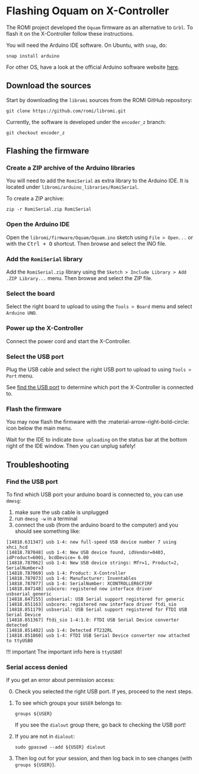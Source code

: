 # Flashing Oquam on X-Controller

The ROMI project developed the `Oquam` firmware as an alternative to `Grbl`.
To flash it on the X-Controller follow these instructions.

You will need the Arduino IDE software.
On Ubuntu, with `snap`, do:

```shell
snap install arduino
```

For other OS, have a look at the official Arduino software website [here](https://www.arduino.cc/en/software).


## Download the sources
Start by downloading the `libromi` sources from the ROMI GitHub repository:

```shell
git clone https://github.com/romi/libromi.git
```

Currently, the software is developed under the `encoder_z` branch:

```shell
git checkout encoder_z
```


## Flashing the firmware

### Create a ZIP archive of the Arduino libraries
You will need to add the `RomiSerial` as extra library to the Arduino IDE.
It is located under `libromi/arduino_libraries/RomiSerial`.

To create a ZIP archive:
```shell
zip -r RomiSerial.zip RomiSerial
```

### Open the Arduino IDE
Open the `libromi/firmware/Oquam/Oquam.ino` sketch using `File > Open...` or with the <kbd>Ctrl + O</kbd> shortcut.
Then browse and select the INO file.

### Add the `RomiSerial` library
Add the `RomiSerial.zip` library using the `Sketch > Include Library > Add .ZIP Library...` menu.
Then browse and select the ZIP file.

### Select the board
Select the right board to upload to using the `Tools > Board` menu and select `Arduino UNO`.

### Power up the X-Controller
Connect the power cord and start the X-Controller.

### Select the USB port
Plug the USB cable and select the right USB port to upload to using `Tools > Port` menu.

See [find the USB port](#find-the-usb-port) to determine which port the X-Controller is connected to.

### Flash the firmware
You may now flash the firmware with the :material-arrow-right-bold-circle: icon below the main menu.

Wait for the IDE to indicate `Done uploading` on the status bar at the bottom right of the IDE window.
Then you can unplug safely!


## Troubleshooting

### Find the USB port

To find which USB port your arduino board is connected to, you can use ``dmesg``:

1. make sure the usb cable is unplugged
2. run ``dmesg -w`` in a terminal
3. connect the usb (from the arduino board to the computer) and you should see something like:

```shell
[14818.631347] usb 1-4: new full-speed USB device number 7 using xhci_hcd
[14818.787048] usb 1-4: New USB device found, idVendor=0403, idProduct=6001, bcdDevice= 6.00
[14818.787062] usb 1-4: New USB device strings: Mfr=1, Product=2, SerialNumber=3
[14818.787069] usb 1-4: Product: X-Controller
[14818.787073] usb 1-4: Manufacturer: Inventables
[14818.787077] usb 1-4: SerialNumber: XCONTROLLER6CFIRF
[14818.847148] usbcore: registered new interface driver usbserial_generic
[14818.847155] usbserial: USB Serial support registered for generic
[14818.851163] usbcore: registered new interface driver ftdi_sio
[14818.851179] usbserial: USB Serial support registered for FTDI USB Serial Device
[14818.851367] ftdi_sio 1-4:1.0: FTDI USB Serial Device converter detected
[14818.851402] usb 1-4: Detected FT232RL
[14818.851860] usb 1-4: FTDI USB Serial Device converter now attached to ttyUSB0
```

!!! important
    The important info here is ``ttyUSB0``!


### Serial access denied

If you get an error about permission access:

0. Check you selected the right USB port. If yes, proceed to the next steps.

1. To see which groups your `$USER` belongs to:
    ```shell
    groups ${USER}
    ```
    If you see the `dialout` group there, go back to checking the USB port!

2. If you are not in `dialout`:
    ```shell
    sudo gpasswd --add ${USER} dialout
    ```

3. Then log out for your session, and then log back in to see changes (with `groups ${USER}`).
